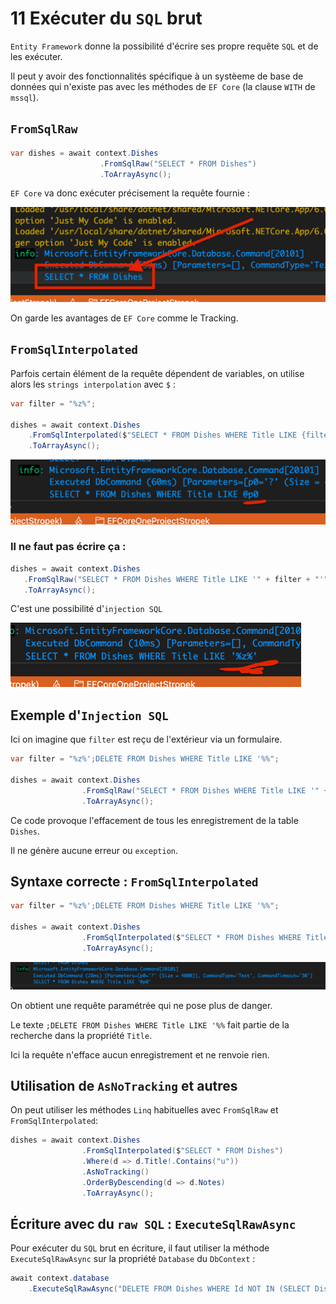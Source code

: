 # 11 Exécuter du `SQL` brut

`Entity Framework` donne la possibilité d'écrire ses propre requête `SQL` et de les exécuter.

Il peut y avoir des fonctionnalités spécifique à un systèeme de base de données qui n'existe pas avec les méthodes de `EF Core` (la clause `WITH` de `mssql`).



## `FromSqlRaw`

```cs
var dishes = await context.Dishes
                    .FromSqlRaw("SELECT * FROM Dishes")
                    .ToArrayAsync();
```

`EF Core` va donc exécuter précisement la requête fournie :

<img src="assets/query-executed-raw-sql.png" alt="query-executed-raw-sql" style="zoom:50%;" />

On garde les avantages de `EF Core` comme le Tracking.



## `FromSqlInterpolated`

Parfois certain élément de la requête dépendent de variables, on utilise alors les `strings interpolation` avec `$` :

```cs
var filter = "%z%";

dishes = await context.Dishes
    .FromSqlInterpolated($"SELECT * FROM Dishes WHERE Title LIKE {filter}")
    .ToArrayAsync();
```

<img src="assets/from-sql-interpolated.png" alt="from-sql-interpolated" style="zoom:50%;" />

### Il ne faut pas écrire ça :

```cs
dishes = await context.Dishes
   .FromSqlRaw("SELECT * FROM Dishes WHERE Title LIKE '" + filter + "'")
   .ToArrayAsync();
```

C'est une possibilité d'`injection SQL`

<img src="assets/bad-request-inject-sql-raw.png" alt="bad-request-inject-sql-raw" style="zoom:50%;" />



## Exemple d'`Injection SQL`

Ici on imagine que `filter` est reçu de l'extérieur via un formulaire.

```cs
var filter = "%z%';DELETE FROM Dishes WHERE Title LIKE '%%";

dishes = await context.Dishes
                .FromSqlRaw("SELECT * FROM Dishes WHERE Title LIKE '" + filter + "'")
                .ToArrayAsync();
```

Ce code provoque l'effacement de tous les enregistrement de la table `Dishes`.

Il ne génère aucune erreur ou `exception`.



## Syntaxe correcte : `FromSqlInterpolated`

```cs
var filter = "%z%';DELETE FROM Dishes WHERE Title LIKE '%%";

dishes = await context.Dishes
                .FromSqlInterpolated($"SELECT * FROM Dishes WHERE Title LIKE '{filter}'")
                .ToArrayAsync();
```

<img src="assets/parameter-query-escaped.png" alt="parameter-query-escaped" style="zoom:50%;" />

On obtient une requête paramétrée qui ne pose plus de danger.

Le texte `;DELETE FROM Dishes WHERE Title LIKE '%%` fait partie de la recherche dans la propriété `Title`.

Ici la requête n'efface aucun enregistrement et ne renvoie rien.



## Utilisation de `AsNoTracking` et autres

On peut utiliser les méthodes `Linq` habituelles avec `FromSqlRaw` et `FromSqlInterpolated`:

```cs
dishes = await context.Dishes
                .FromSqlInterpolated($"SELECT * FROM Dishes")
                .Where(d => d.Title!.Contains("u"))
                .AsNoTracking()
                .OrderByDescending(d => d.Notes)
                .ToArrayAsync();
```



## Écriture avec du `raw SQL` : `ExecuteSqlRawAsync`

Pour exécuter du `SQL` brut en écriture, il faut utiliser la méthode `ExecuteSqlRawAsync` sur la propriété `Database` du `DbContext` :

```cs
await context.database
    .ExecuteSqlRawAsync("DELETE FROM Dishes WHERE Id NOT IN (SELECT DishId FROM Ingredients)")
```


